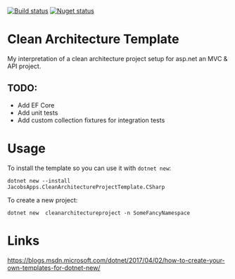 [![Build status](https://ci.appveyor.com/api/projects/status/dt69j3lkp6p9lxek/branch/master?svg=true)](https://ci.appveyor.com/project/jacobduijzer/cleanarchitecturetemplate/branch/master) [![Nuget status](https://buildstats.info/nuget/JacobsApps.CleanArchitectureProjectTemplate.CSharp?includePreReleases=false)](https://www.nuget.org/packages/JacobsApps.CleanArchitectureProjectTemplate.CSharp/) 

# Clean Architecture Template

My interpretation of a clean architecture project setup for asp.net an MVC & API project. 

## TODO: 

* Add EF Core
* Add unit tests
* Add custom collection fixtures for integration tests

# Usage

To install the template so you can use it with `dotnet new`:

```
dotnet new --install JacobsApps.CleanArchitectureProjectTemplate.CSharp 
```

To create a new project:
```
dotnet new  cleanarchitectureproject -n SomeFancyNamespace
```

# Links

https://blogs.msdn.microsoft.com/dotnet/2017/04/02/how-to-create-your-own-templates-for-dotnet-new/
